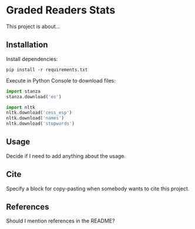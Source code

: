 # Graded Readers Stats

This project is about...

## Installation

Install dependencies:
```shell
pip install -r requirements.txt 
```

Execute in Python Console to download files:
```python console
import stanza
stanza.download('es')

import nltk
nltk.download('cess_esp')
nltk.download('names')
nltk.download('stopwords')
```

## Usage

Decide if I need to add anything about the usage.

## Cite

Specify a block for copy-pasting when somebody wants to cite this project.

## References

Should I mention references in the README?
